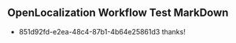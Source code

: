 ## OpenLocalization Workflow Test MarkDown
* 851d92fd-e2ea-48c4-87b1-4b64e25861d3 thanks!

<!--HONumber=Jul16_HO3-->


